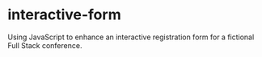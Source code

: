 # interactive-form
Using JavaScript to enhance an interactive registration form for a fictional Full Stack conference.
